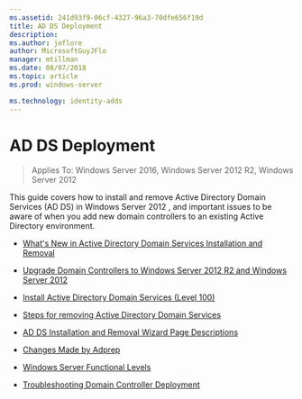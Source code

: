```yaml
---
ms.assetid: 241d93f9-06cf-4327-96a3-70dfe656f19d
title: AD DS Deployment
description:
ms.author: joflore
author: MicrosoftGuyJFlo
manager: mtillman
ms.date: 08/07/2018
ms.topic: article
ms.prod: windows-server

ms.technology: identity-adds
---
```


# AD DS Deployment

>Applies To: Windows Server 2016, Windows Server 2012 R2, Windows Server 2012

This guide covers how to install and remove Active Directory Domain Services (AD DS) in  Windows Server 2012 , and important issues to be aware of when you add new domain controllers to an existing Active Directory environment.  
  
- [What's New in Active Directory Domain Services Installation and Removal](../../ad-ds/deploy/What-s-New-in-Active-Directory-Domain-Services-Installation-and-Removal.md)  
  
- [Upgrade Domain Controllers to Windows Server 2012 R2 and Windows Server 2012](../../ad-ds/deploy/Upgrade-Domain-Controllers-to-Windows-Server-2012-R2-and-Windows-Server-2012.md)  
  
- [Install Active Directory Domain Services &#40;Level 100&#41;](../../ad-ds/deploy/Install-Active-Directory-Domain-Services--Level-100-.md)  
  
- [Steps for removing Active Directory Domain Services](assetId:///99b97af0-aa7e-41ed-8c81-4eee6c03eb4c)  
  
- [AD DS Installation and Removal Wizard Page Descriptions](../../ad-ds/deploy/AD-DS-Installation-and-Removal-Wizard-Page-Descriptions.md)  
  
- [Changes Made by Adprep](../../ad-ds/deploy/adprep/Changes-Made-by-Adprep.md)  

- [Windows Server Functional Levels](../../ad-ds/active-directory-functional-levels.md)
  
- [Troubleshooting Domain Controller Deployment](../../ad-ds/deploy/Troubleshooting-Domain-Controller-Deployment.md)  
